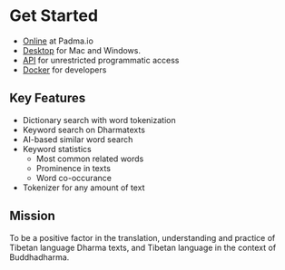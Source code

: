 # Get Started

- [Online](http://padma.io) at Padma.io
- [Desktop](https://github.com/mikkokotila/Padma-frontend) for Mac and Windows. 
- [API](https://mikkokotila.github.io/Padma/#/API?id=api) for unrestricted programmatic access
- [Docker](https://github.com/mikkokotila/Padma/archive/master.zip) for developers

## Key Features

- Dictionary search with word tokenization
- Keyword search on Dharmatexts
- AI-based similar word search
- Keyword statistics
    - Most common related words
    - Prominence in texts
    - Word co-occurance
- Tokenizer for any amount of text

## Mission

To be a positive factor in the translation, understanding and practice of Tibetan language Dharma texts, and Tibetan language in the context of Buddhadharma.